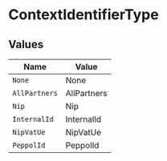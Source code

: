 # ContextIdentifierType


## Values

| Name          | Value         |
| ------------- | ------------- |
| `None`        | None          |
| `AllPartners` | AllPartners   |
| `Nip`         | Nip           |
| `InternalId`  | InternalId    |
| `NipVatUe`    | NipVatUe      |
| `PeppolId`    | PeppolId      |